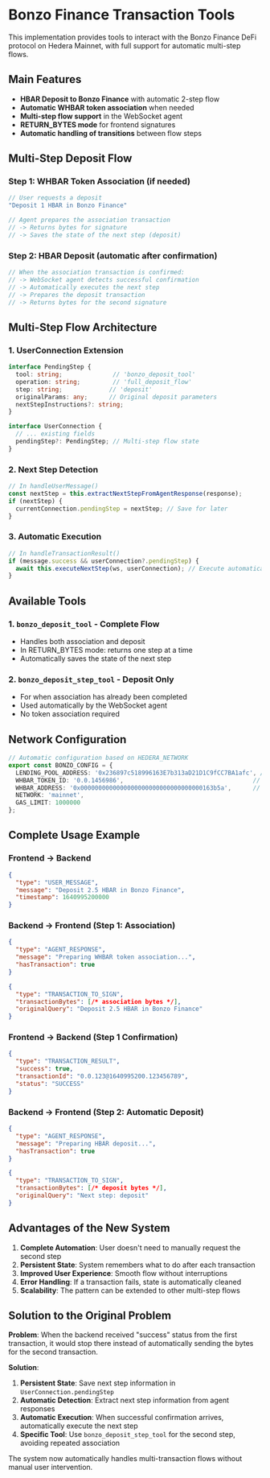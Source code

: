 # Bonzo Finance Transaction Tools

This implementation provides tools to interact with the Bonzo Finance DeFi protocol on Hedera Mainnet, with full support for automatic multi-step flows.

## Main Features

- **HBAR Deposit to Bonzo Finance** with automatic 2-step flow
- **Automatic WHBAR token association** when needed
- **Multi-step flow support** in the WebSocket agent
- **RETURN_BYTES mode** for frontend signatures
- **Automatic handling of transitions** between flow steps

## Multi-Step Deposit Flow

### Step 1: WHBAR Token Association (if needed)
```typescript
// User requests a deposit
"Deposit 1 HBAR in Bonzo Finance"

// Agent prepares the association transaction
// -> Returns bytes for signature
// -> Saves the state of the next step (deposit)
```

### Step 2: HBAR Deposit (automatic after confirmation)
```typescript
// When the association transaction is confirmed:
// -> WebSocket agent detects successful confirmation
// -> Automatically executes the next step
// -> Prepares the deposit transaction
// -> Returns bytes for the second signature
```

## Multi-Step Flow Architecture

### 1. UserConnection Extension
```typescript
interface PendingStep {
  tool: string;              // 'bonzo_deposit_tool'
  operation: string;         // 'full_deposit_flow'
  step: string;             // 'deposit'
  originalParams: any;      // Original deposit parameters
  nextStepInstructions?: string;
}

interface UserConnection {
  // ... existing fields
  pendingStep?: PendingStep; // Multi-step flow state
}
```

### 2. Next Step Detection
```typescript
// In handleUserMessage()
const nextStep = this.extractNextStepFromAgentResponse(response);
if (nextStep) {
  currentConnection.pendingStep = nextStep; // Save for later
}
```

### 3. Automatic Execution
```typescript
// In handleTransactionResult()
if (message.success && userConnection?.pendingStep) {
  await this.executeNextStep(ws, userConnection); // Execute automatically
}
```

## Available Tools

### 1. `bonzo_deposit_tool` - Complete Flow
- Handles both association and deposit
- In RETURN_BYTES mode: returns one step at a time
- Automatically saves the state of the next step

### 2. `bonzo_deposit_step_tool` - Deposit Only
- For when association has already been completed
- Used automatically by the WebSocket agent
- No token association required

## Network Configuration

```typescript
// Automatic configuration based on HEDERA_NETWORK
export const BONZO_CONFIG = {
  LENDING_POOL_ADDRESS: '0x236897c518996163E7b313aD21D1C9fCC7BA1afc', // Mainnet
  WHBAR_TOKEN_ID: '0.0.1456986',                                    // Mainnet
  WHBAR_ADDRESS: '0x0000000000000000000000000000000000163b5a',      // Mainnet
  NETWORK: 'mainnet',
  GAS_LIMIT: 1000000
};
```

## Complete Usage Example

### Frontend → Backend
```json
{
  "type": "USER_MESSAGE",
  "message": "Deposit 2.5 HBAR in Bonzo Finance",
  "timestamp": 1640995200000
}
```

### Backend → Frontend (Step 1: Association)
```json
{
  "type": "AGENT_RESPONSE", 
  "message": "Preparing WHBAR token association...",
  "hasTransaction": true
}

{
  "type": "TRANSACTION_TO_SIGN",
  "transactionBytes": [/* association bytes */],
  "originalQuery": "Deposit 2.5 HBAR in Bonzo Finance"
}
```

### Frontend → Backend (Step 1 Confirmation)
```json
{
  "type": "TRANSACTION_RESULT",
  "success": true,
  "transactionId": "0.0.123@1640995200.123456789",
  "status": "SUCCESS"
}
```

### Backend → Frontend (Step 2: Automatic Deposit)
```json
{
  "type": "AGENT_RESPONSE",
  "message": "Preparing HBAR deposit...",
  "hasTransaction": true
}

{
  "type": "TRANSACTION_TO_SIGN", 
  "transactionBytes": [/* deposit bytes */],
  "originalQuery": "Next step: deposit"
}
```

## Advantages of the New System

1. **Complete Automation**: User doesn't need to manually request the second step
2. **Persistent State**: System remembers what to do after each transaction
3. **Improved User Experience**: Smooth flow without interruptions
4. **Error Handling**: If a transaction fails, state is automatically cleaned
5. **Scalability**: The pattern can be extended to other multi-step flows

## Solution to the Original Problem

**Problem**: When the backend received "success" status from the first transaction, it would stop there instead of automatically sending the bytes for the second transaction.

**Solution**: 
1. **Persistent State**: Save next step information in `UserConnection.pendingStep`
2. **Automatic Detection**: Extract next step information from agent responses
3. **Automatic Execution**: When successful confirmation arrives, automatically execute the next step
4. **Specific Tool**: Use `bonzo_deposit_step_tool` for the second step, avoiding repeated association

The system now automatically handles multi-transaction flows without manual user intervention. 